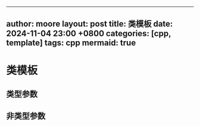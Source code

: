 
---
author: moore
layout: post
title: 类模板
date: 2024-11-04 23:00 +0800
categories: [cpp, template]
tags: cpp
mermaid: true
---

# 类模板

## 类型参数

## 非类型参数




